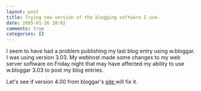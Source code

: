 ```yaml
---
layout: post
title: Trying new version of the blogging software I use.
date: 2005-01-26 10:02
comments: true
categories: []
---
```

I seem to have had a problem publishing my last blog entry using w.bloggar. I was using version 3.03. My webhost made some changes to my web server software on Friday night that may have affected my ability to use w.bloggar 3.03 to post my blog entries.

Let's see if version 4.00 from bloggar's <a href="http://www.wbloggar.com">site </a>will fix it.
